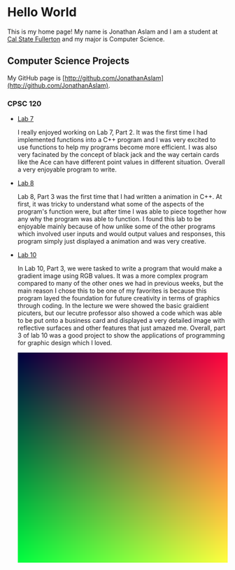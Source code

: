 # Hello World

This is my home page! My name is Jonathan Aslam and I am a student at [Cal State Fullerton](http://www.fullerton.edu/) and my major is Computer Science.

## Computer Science Projects

My GitHub page is [http://github.com/JonathanAslam](http://github.com/JonathanAslam).

### CPSC 120

* [Lab 7](https://github.com/cpsc-pilot-fall-2022/cpsc-120-lab-07-jonathan-and-burhan.git)

    I really enjoyed working on Lab 7, Part 2. It was the first time I had implemented functions into a C++ program and I was very excited to use functions to help my programs become more efficient. I was also very facinated by the concept of black jack and the way certain cards like the Ace can have different point values in different situation. Overall a very enjoyable program to write. 

* [Lab 8](https://github.com/cpsc-pilot-fall-2022/cpsc-120-lab-08-jonathan-burhan.git)

    Lab 8, Part 3 was the first time that I had written a animation in C++. At first, it was tricky to understand what some of the aspects of the program's function were, but after time I was able to piece together how any why the program was able to function. I found this lab to be enjoyable mainly because of how unlike some of the other programs which involved user inputs and would output values and responses, this program simply just displayed a animation and was very creative. 

* [Lab 10](https://github.com/cpsc-pilot-fall-2022/cpsc-120-lab-10-justus-d-jonathan-2.git)

    In Lab 10, Part 3, we were tasked to write a program that would make a gradient image using RGB values. It was a more complex program compared to many of the other ones we had in previous weeks, but the main reason I chose this to be one of my favorites is because this program layed the foundation for future creativity in terms of graphics through coding. In the lecture we were showed the basic graidient picuters, but our lecutre professor also showed a code which was able to be put onto a business card and displayed a very detailed image with reflective surfaces and other features that just amazed me. Overall, part 3 of lab 10 was a good project to show the applications of programming for graphic design which I loved. 

    ![The gradient image from Lab 10:](images/gradient_image.png)